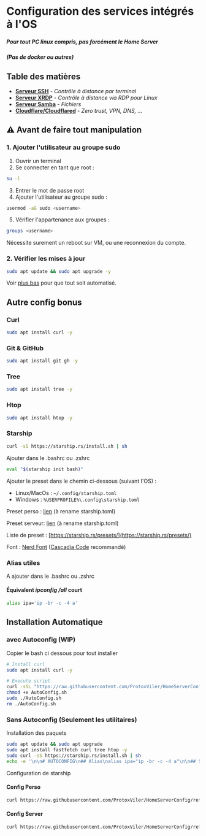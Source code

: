# Configuration des services intégrés à l'OS

##### Pour tout PC linux compris, pas forcément le Home Server

##### (Pas de docker ou autres)

## Table des matières

- [**Serveur SSH**](https://github.com/ProtoxViler/HomeServerConfig/blob/main/OsConfig/SrvSSH.md) - _Contrôle à distance par terminal_
- [**Serveur XRDP**](https://github.com/ProtoxViler/HomeServerConfig/blob/main/OsConfig/SrvXRP.md) - _Contrôle à distance via RDP pour Linux_
- [**Serveur Samba**](https://github.com/ProtoxViler/HomeServerConfig/blob/main/OsConfig/SrvSamba.md) - _Fichiers_
- [**Cloudflare/Cloudflared**](https://github.com/ProtoxViler/HomeServerConfig/blob/main/OsConfig/Cloudflared.md) - _Zero trust, VPN, DNS, ..._

## ⚠️ Avant de faire tout manipulation

### 1. Ajouter l'utilisateur au groupe sudo

1. Ouvrir un terminal
2. Se connecter en tant que root :

```bash
su -l
```

3. Entrer le mot de passe root
4. Ajouter l'utilisateur au groupe sudo :

```bash
usermod -aG sudo <username>
```

5. Vérifier l'appartenance aux groupes :

```bash
groups <username>
```

Nécessite surement un reboot sur VM, ou une reconnexion du compte.

### 2. Vérifier les mises à jour

```bash
sudo apt update && sudo apt upgrade -y
```

Voir [plus bas](#installation-automatique) pour que tout soit automatisé.

## Autre config bonus

### Curl

```bash
sudo apt install curl -y
```

### Git & GitHub

```bash
sudo apt install git gh -y
```

### Tree

```bash
sudo apt install tree -y
```

### Htop

```bash
sudo apt install htop -y
```

### Starship

```bash
curl -sS https://starship.rs/install.sh | sh
```

Ajouter dans le .bashrc ou .zshrc

```bash
eval "$(starship init bash)"
```

Ajouter le preset dans le chemin ci-dessous (suivant l'OS) :

- Linux/MacOs : `~/.config/starship.toml`
- Windows : `%USERPROFILE%\.config\starship.toml`

Preset perso : [lien](https://github.com/ProtoxViler/HomeServerConfig/blob/main/OsConfig/starship_perso.toml) (à rename starship.toml)

Preset serveur: [lien](https://github.com/ProtoxViler/HomeServerConfig/blob/main/OsConfig/starship_server.toml) (à rename starship.toml)

Liste de preset : [https://starship.rs/presets/](https://starship.rs/presets/)

Font : [Nerd Font](https://www.nerdfonts.com/) ([Cascadia Code](https://github.com/ryanoasis/nerd-fonts/releases/download/v3.4.0/CascadiaCode.zip) recommandé)

### Alias utiles

A ajouter dans le .bashrc ou .zshrc

#### Équivalent _ipconfig /all_ court

```bash
alias ipa='ip -br -c -4 a'
```

## Installation Automatique

### avec Autoconfig (WIP)

Copier le bash ci dessous pour tout installer

```bash
# Install curl
sudo apt install curl -y

# Execute script
curl -sSL "https://raw.githubusercontent.com/ProtoxViler/HomeServerConfig/main/OsConfig/AutoConfig.sh" -o AutoConfig.sh
chmod +x AutoConfig.sh
sudo ./AutoConfig.sh
rm ./AutoConfig.sh
```

### Sans Autoconfig (Seulement les utilitaires)

Installation des paquets

```bash
sudo apt update && sudo apt upgrade
sudo apt install fastfetch curl tree htop -y
sudo curl -sS https://starship.rs/install.sh | sh
echo -e '\n\n# AUTOCONFIG\n## Alias\nalias ipa="ip -br -c -4 a"\n\n## Starhsip\neval "$(starship init bash)"\n\n## Fastfetch\necho\nfastfetch' >> ~/.bashrc
```

Configuration de starship

#### Config Perso

```bash
curl https://raw.githubusercontent.com/ProtoxViler/HomeServerConfig/refs/heads/main/OsConfig/Starship/starship_perso.toml -o ~/.config/starship.toml
```

#### Config Server

```bash
curl https://raw.githubusercontent.com/ProtoxViler/HomeServerConfig/refs/heads/main/OsConfig/Starship/starship_server.toml -o ~/.config/starship.toml
```

